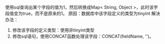 使用sql查询出某个字段的值为1，然后转换成Map< String, Object >，此时该字段值变为true，而不是原来的1。
原因：数据库中该字段定义的类型为tinyint
解决办法：
1. 修改该字段的定义类型：使用非tinyint类型
2. 修改sql语句，使用CONCAT函数处理该字段：CONCAT(fieldName, '')。
